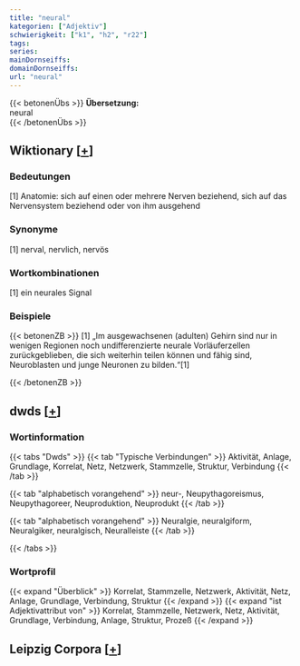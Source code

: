 ```yaml
---
title: "neural"
kategorien: ["Adjektiv"]
schwierigkeit: ["k1", "h2", "r22"]
tags:
series:
mainDornseiffs:
domainDornseiffs:
url: "neural"
---
```


{{< betonenÜbs >}}
**Übersetzung:**  
neural  
{{< /betonenÜbs >}}

## Wiktionary [[+](https://de.wiktionary.org/wiki/neural)]

### Bedeutungen
[1] Anatomie: sich auf einen oder mehrere Nerven beziehend, sich auf das Nervensystem beziehend oder von ihm ausgehend  

### Synonyme
[1] nerval, nervlich, nervös  

### Wortkombinationen
[1] ein neurales Signal  

### Beispiele
{{< betonenZB >}}
[1] „Im ausgewachsenen (adulten) Gehirn sind nur in wenigen Regionen noch undifferenzierte neurale Vorläuferzellen zurückgeblieben, die sich weiterhin teilen können und fähig sind, Neuroblasten und junge Neuronen zu bilden.“[1]  

{{< /betonenZB >}}


## dwds [[+](https://www.dwds.de/wb/neural)]

### Wortinformation
{{< tabs "Dwds" >}}
{{< tab "Typische Verbindungen" >}}
Aktivität, Anlage, Grundlage, Korrelat, Netz, Netzwerk, Stammzelle, Struktur, Verbindung
{{< /tab >}}

{{< tab "alphabetisch vorangehend" >}}
neur-, Neupythagoreismus, Neupythagoreer, Neuproduktion, Neuprodukt
{{< /tab >}}

{{< tab "alphabetisch vorangehend" >}}
Neuralgie, neuralgiform, Neuralgiker, neuralgisch, Neuralleiste
{{< /tab >}}

{{< /tabs >}}

### Wortprofil
{{< expand "Überblick" >}} Korrelat, Stammzelle, Netzwerk, Aktivität, Netz, Anlage, Grundlage, Verbindung, Struktur {{< /expand >}}
{{< expand "ist Adjektivattribut von" >}} Korrelat, Stammzelle, Netzwerk, Netz, Aktivität, Grundlage, Verbindung, Anlage, Struktur, Prozeß {{< /expand >}}

## Leipzig Corpora [[+](https://corpora.uni-leipzig.de/en/res?word=neural&corpusId=deu_newscrawl-public_2018)]

